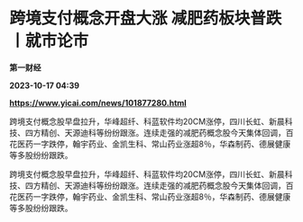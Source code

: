 # 跨境支付概念开盘大涨 减肥药板块普跌丨就市论市
**第一财经**

**2023-10-17 04:39**

**https://www.yicai.com/news/101877280.html**

跨境支付概念股早盘拉升，华峰超纤、科蓝软件均20CM涨停，四川长虹、新晨科技、四方精创、天源迪科等纷纷跟涨。连续走强的减肥药概念股今天集体回调，百花医药一字跌停，翰宇药业、金凯生科、常山药业涨超8％，华森制药、德展健康等多股纷纷跟跌。

跨境支付概念股早盘拉升，华峰超纤、科蓝软件均20CM涨停，四川长虹、新晨科技、四方精创、天源迪科等纷纷跟涨。连续走强的减肥药概念股今天集体回调，百花医药一字跌停，翰宇药业、金凯生科、常山药业涨超8％，华森制药、德展健康等多股纷纷跟跌。